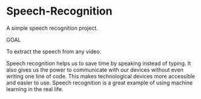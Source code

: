 # Speech-Recognition
A simple speech recognition project.

GOAL


To extract the speech from any video.

Speech recognition helps us to save time by speaking instead of typing. It also gives us the power to communicate with our devices without even writing one line of code. This makes technological devices more accessible and easier to use. Speech recognition is a great example of using machine learning in the real life.
